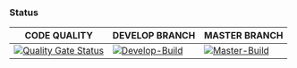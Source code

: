 ### Status
| CODE QUALITY | DEVELOP BRANCH | MASTER BRANCH |
 |--- | --- | --- | 
 | [![Quality Gate Status](https://sonarcloud.io/api/project_badges/measure?project=s3b1R_Diplomarbeit-NDS&metric=alert_status)](https://sonarcloud.io/dashboard?id=s3b1R_Diplomarbeit-NDS) | [![Develop-Build](https://github.com/s3b1R/Diplomarbeit-NDS/actions/workflows/onBuildDevelop.yml/badge.svg)](https://github.com/s3b1R/Diplomarbeit-NDS/actions/workflows/onBuildDevelop.yml) | [![Master-Build](https://github.com/s3b1R/Diplomarbeit-NDS/actions/workflows/onBuildMaster.yml/badge.svg)](https://github.com/s3b1R/Diplomarbeit-NDS/actions/workflows/onBuildMaster.yml) |

